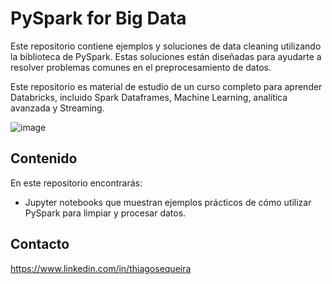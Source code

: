 # PySpark for Big Data

Este repositorio contiene ejemplos y soluciones de data cleaning utilizando la biblioteca de PySpark. Estas soluciones  están diseñadas para ayudarte a resolver problemas comunes en el preprocesamiento de datos.

Este repositorio es material de estudio de un curso completo para aprender Databricks, incluido Spark Dataframes, Machine Learning, analítica avanzada y Streaming.

![image](https://user-images.githubusercontent.com/73362049/232578890-690b3d6c-a073-4f05-b8f7-943a90cd2d8d.png)


## Contenido

En este repositorio encontrarás:

- Jupyter notebooks que muestran ejemplos prácticos de cómo utilizar PySpark para limpiar y procesar datos.

## Contacto

https://www.linkedin.com/in/thiagosequeira

